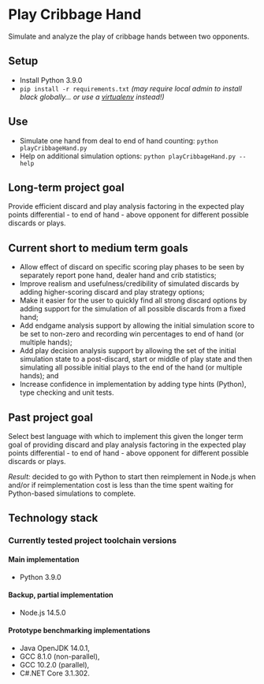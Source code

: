# Play Cribbage Hand

Simulate and analyze the play of cribbage hands between two opponents.

## Setup

* Install Python 3.9.0
* `pip install -r requirements.txt` _(may require local admin to install black globally... or use a [virtualenv](https://virtualenv.pypa.io/en/latest/) instead!)_

## Use

* Simulate one hand from deal to end of hand counting: `python playCribbageHand.py`
* Help on additional simulation options: `python playCribbageHand.py --help`

## Long-term project goal

Provide efficient discard and play analysis factoring
in the expected play points differential - to end of hand - above opponent
for different possible discards or plays.

## Current short to medium term goals

* Allow effect of discard on specific scoring play phases to be seen by separately report pone hand, dealer hand and crib statistics;
* Improve realism and usefulness/credibility of simulated discards by adding higher-scoring discard and play strategy options;
* Make it easier for the user to quickly find all strong discard options by adding support for the simulation of all possible discards from a fixed hand;
* Add endgame analysis support by allowing the initial simulation score to be set to non-zero and recording win percentages to end of hand (or multiple hands);
* Add play decision analysis support by allowing the set of the initial simulation state to a post-discard, start or middle of play state and then simulating all possible initial plays to the end of the hand (or multiple hands); and
* Increase confidence in implementation by adding type hints (Python), type checking and unit tests.

## Past project goal

Select best language with which to implement this
given the longer term goal of providing discard and play analysis factoring
in the expected play points differential - to end of hand - above opponent
for different possible discards or plays.

*Result:* decided to go with Python to start then reimplement in Node.js when and/or if reimplementation cost is less than the time spent waiting for Python-based simulations to complete.

## Technology stack

### Currently tested project toolchain versions

#### Main implementation

  - Python 3.9.0

#### Backup, partial implementation

  - Node.js 14.5.0

#### Prototype benchmarking implementations

  - Java OpenJDK 14.0.1,
  - GCC 8.1.0 (non-parallel),
  - GCC 10.2.0 (parallel),
  - C#.NET Core 3.1.302.
